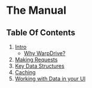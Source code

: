 # The Manual

## Table Of Contents

1) [Intro](./1-overview.md)
    - [Why WarpDrive?](./1-overview.md#why-warpdrive)
2) [Making Requests](./2-requests.md)
3) [Key Data Structures](./3-data.md)
4) [Caching](./4-caching.md)
5) [Working with Data in your UI](./5-presentation.md)
